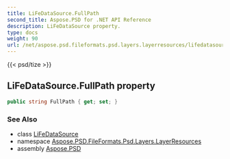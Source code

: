 ```yaml
---
title: LiFeDataSource.FullPath
second_title: Aspose.PSD for .NET API Reference
description: LiFeDataSource property. 
type: docs
weight: 90
url: /net/aspose.psd.fileformats.psd.layers.layerresources/lifedatasource/fullpath/
---
```

{{< psd/tize >}}
## LiFeDataSource.FullPath property

```csharp
public string FullPath { get; set; }
```

### See Also

* class [LiFeDataSource](../)
* namespace [Aspose.PSD.FileFormats.Psd.Layers.LayerResources](../../lifedatasource/)
* assembly [Aspose.PSD](../../../)


